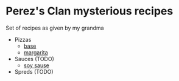 # Perez's Clan mysterious recipes

Set of recipes as given by my grandma

- Pizzas
  - [base](pizzas/base.md)
  - [margarita](pizzas/margarita.md)
- Sauces (TODO)
  - [soy sause](sauces/soy.md)
- Spreds (TODO)
